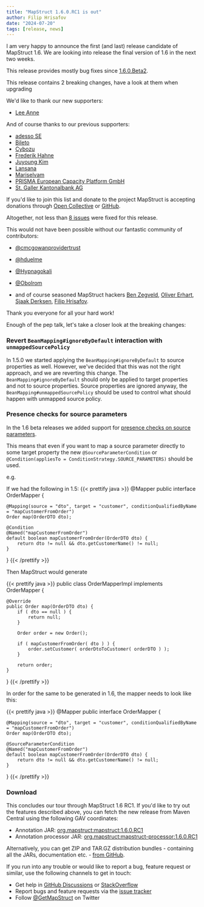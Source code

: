```yaml
---
title: "MapStruct 1.6.0.RC1 is out"
author: Filip Hrisafov
date: "2024-07-20"
tags: [release, news]
---
```


I am very happy to announce the first (and last) release candidate of MapStruct 1.6.
We are looking into release the final version of 1.6 in the next two weeks.

This release provides mostly bug fixes since [1.6.0.Beta2](https://mapstruct.org/news/2024-04-20-mapstruct-1_6_0_Beta2-is-out/).

This release contains 2 breaking changes, have a look at them when upgrading

<!--more-->

We'd like to thank our new supporters:

* [Lee Anne](https://github.com/AnneMayor)

And of course thanks to our previous supporters:

* [adesso SE](https://github.com/adessoSE)
* [Bileto](https://opencollective.com/bileto)
* [Cybozu](https://github.com/cybozu)
* [Frederik Hahne](https://opencollective.com/atomfrede)
* [Juyoung Kim](https://github.com/kjuyoung)
* [Lansana](https://opencollective.com/lansana)
* [Mariselvam](https://github.com/marisnb)
* [PRISMA European Capacity Platform GmbH](https://github.com/jan-prisma)
* [St. Galler Kantonalbank AG](https://opencollective.com/st-galler-kantonalbank-ag)

If you'd like to join this list and donate to the project MapStruct is accepting donations through [Open Collective](https://opencollective.com/mapstruct) or [GitHub](https://github.com/sponsors/mapstruct).

Altogether, not less than [8 issues](https://github.com/mapstruct/mapstruct/issues?q=milestone%3A1.6.0.RC1) were fixed for this release.

This would not have been possible without our fantastic community of contributors:

* [@cmcgowanprovidertrust](https://github.com/cmcgowanprovidertrust)
* [@hduelme](https://github.com/hduelme)
* [@Hypnagokali](https://github.com/Hypnagokali)
* [@Obolrom](https://github.com/Obolrom)

* and of course seasoned MapStruct hackers [Ben Zegveld](https://github.com/Zegveld), [Oliver Erhart](https://github.com/thunderhook), [Sjaak Derksen](https://github.com/sjaakd), [Filip Hrisafov](https://github.com/filiphr).

Thank you everyone for all your hard work!

Enough of the pep talk, let's take a closer look at the breaking changes:

### Revert `BeanMapping#ignoreByDefault` interaction with `unmappedSourcePolicy`

In 1.5.0 we started applying the `BeanMapping#ignoreByDefault` to source properties as well.
However, we've decided that this was not the right approach, and we are reverting this change.
The `BeanMapping#ignoreByDefault` should only be applied to target properties and not to source properties.
Source properties are ignored anyway, the `BeanMapping#unmappedSourcePolicy` should be used to control what should happen with unmapped source policy.

### Presence checks for source parameters

In the 1.6 beta releases we added support for [presence checks on source parameters](2024-05-11-mapstruct-1_6_0_Beta2-is-out.md#conditional-mapping-for-source-parameters).

This means that even if you want to map a source parameter directly to some target property the new `@SourceParameterCondition` or `@Condition(appliesTo = ConditionStrategy.SOURCE_PARAMETERS)` should be used.

e.g.

If we had the following in 1.5:
{{< prettify java >}}
@Mapper
public interface OrderMapper {

    @Mapping(source = "dto", target = "customer", conditionQualifiedByName = "mapCustomerFromOrder")
    Order map(OrderDTO dto);

    @Condition
    @Named("mapCustomerFromOrder")
    default boolean mapCustomerFromOrder(OrderDTO dto) {
        return dto != null && dto.getCustomerName() != null;
    }

}
{{< /prettify >}}

Then MapStruct would generate

{{< prettify java >}}
public class OrderMapperImpl implements OrderMapper {

    @Override
    public Order map(OrderDTO dto) {
        if ( dto == null ) {
            return null;
        }

        Order order = new Order();

        if ( mapCustomerFromOrder( dto ) ) {
            order.setCustomer( orderDtoToCustomer( orderDTO ) );
        }

        return order;
    }
}
{{< /prettify >}}

In order for the same to be generated in 1.6, the mapper needs to look like this:

{{< prettify java >}}
@Mapper
public interface OrderMapper {

    @Mapping(source = "dto", target = "customer", conditionQualifiedByName = "mapCustomerFromOrder")
    Order map(OrderDTO dto);

    @SourceParameterCondition
    @Named("mapCustomerFromOrder")
    default boolean mapCustomerFromOrder(OrderDTO dto) {
        return dto != null && dto.getCustomerName() != null;
    }

}
{{< /prettify >}}

### Download

This concludes our tour through MapStruct 1.6 RC1.
If you'd like to try out the features described above, you can fetch the new release from Maven Central using the following GAV coordinates:

* Annotation JAR: [org.mapstruct:mapstruct:1.6.0.RC1](http://search.maven.org/#artifactdetails|org.mapstruct|mapstruct|1.6.0.RC1|jar) 
* Annotation processor JAR: [org.mapstruct:mapstruct-processor:1.6.0.RC1](http://search.maven.org/#artifactdetails|org.mapstruct|mapstruct-processor|1.6.0.Beta2|jar)

Alternatively, you can get ZIP and TAR.GZ distribution bundles - containing all the JARs, documentation etc. - [from GitHub](https://github.com/mapstruct/mapstruct/releases/tag/1.6.0.RC1).

If you run into any trouble or would like to report a bug, feature request or similar, use the following channels to get in touch:

* Get help in [GitHub Discussions](https://github.com/mapstruct/mapstruct/discussions) or [StackOverflow](https://stackoverflow.com/questions/tagged/mapstruct)
* Report bugs and feature requests via the [issue tracker](https://github.com/mapstruct/mapstruct/issues)
* Follow [@GetMapStruct](https://twitter.com/GetMapStruct) on Twitter

